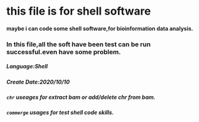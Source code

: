 # this file is for shell software

#### maybe i can code some shell software,for bioinformation data analysis.

### In this file,all the soft have been test can be run successful.even have some problem.

##### Language:Shell

##### Create Date:2020/10/10

##### `chr`  useages for extract bam or add/delete chr from bam.

##### `commerge` usages for test shell code skills.